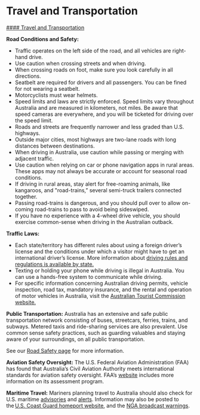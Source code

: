 # Travel and Transportation

[#### Travel and Transportation](javascript:void(0); "Travel and Transportation")

**Road Conditions and Safety:**

* Traffic operates on the left side of the road, and all vehicles are right-hand drive.
* Use caution when crossing streets and when driving.
* When crossing roads on foot, make sure you look carefully in all directions.
* Seatbelt are required for drivers and all passengers. You can be fined for not wearing a seatbelt.
* Motorcyclists must wear helmets.
* Speed limits and laws are strictly enforced. Speed limits vary throughout Australia and are measured in kilometers, not miles. Be aware that speed cameras are everywhere, and you will be ticketed for driving over the speed limit.
* Roads and streets are frequently narrower and less graded than U.S. highways.
* Outside major cities, most highways are two-lane roads with long distances between destinations.
* When driving in Australia, use caution while passing or merging with adjacent traffic.
* Use caution when relying on car or phone navigation apps in rural areas. These apps may not always be accurate or account for seasonal road conditions.
* If driving in rural areas, stay alert for free-roaming animals, like kangaroos, and "road-trains,” several semi-truck trailers connected together.
* Passing road-trains is dangerous, and you should pull over to allow on-coming road-trains to pass to avoid being sideswiped.
* If you have no experience with a 4-wheel drive vehicle, you should exercise common-sense when driving in the Australian outback.

**Traffic Laws:**

* Each state/territory has different rules about using a foreign driver’s license and the conditions under which a visitor might have to get an international driver’s license. More information about [driving rules and regulations is available by state.](https://www.infrastructure.gov.au/)
* Texting or holding your phone while driving is illegal in Australia. You can use a hands-free system to communicate while driving.
* For specific information concerning Australian driving permits, vehicle inspection, road tax, mandatory insurance, and the rental and operation of motor vehicles in Australia, visit the [Australian Tourist Commission website.](https://www.australia.com/en-us/facts-and-planning.html)

**Public Transportation:** Australia has an extensive and safe public transportation network consisting of buses, streetcars, ferries, trains, and subways. Metered taxis and ride-sharing services are also prevalent. Use common sense safety practices, such as guarding valuables and staying aware of your surroundings, on all public transportation.

See our [Road Safety page](https://travel.state.gov/content/travel/en/international-travel/before-you-go/driving-and-road-safety.html) for more information.

**Aviation Safety Oversight:** The U.S. Federal Aviation Administration (FAA) has found that Australia’s Civil Aviation Authority meets international standards for aviation safety oversight. FAA’s [website](https://www.faa.gov/about/initiatives/iasa) includes more information on its assessment program.

**Maritime Travel:** Mariners planning travel to Australia should also check for U.S. maritime [advisories](https://www.maritime.dot.gov/msci-advisories) and [alerts](https://www.maritime.dot.gov/msci-alerts). Information may also be posted to the [U.S. Coast Guard homeport website](https://homeport.uscg.mil/), and the [NGA broadcast warnings](https://msi.nga.mil/NavWarnings).